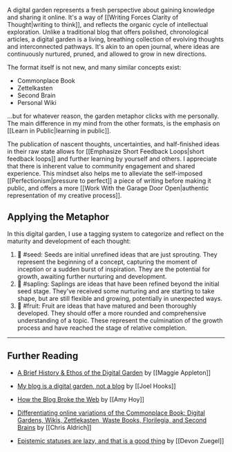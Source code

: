 A digital garden represents a fresh perspective about gaining knowledge and sharing it online. It's a way of [[Writing Forces Clarity of Thought|writing to think]], and reflects the organic cycle of intellectual exploration. Unlike a traditional blog that offers polished, chronological articles, a digital garden is a living, breathing collection of evolving thoughts and interconnected pathways. It's akin to an open journal, where ideas are continuously nurtured, pruned, and allowed to grow in new directions.

The format itself is not new, and many similar concepts exist:

- Commonplace Book
- Zettelkasten
- Second Brain
- Personal Wiki

...but for whatever reason, the garden metaphor clicks with me personally. The main difference in my mind from the other formats, is the emphasis on [[Learn in Public|learning in public]].

The publication of nascent thoughts, uncertainties, and half-finished ideas in their raw state allows for [[Emphasize Short Feedback Loops|short feedback loops]] and further learning by yourself and others. I appreciate that there is inherent value to community engagement and shared experience. This mindset also helps me to alleviate the self-imposed [[Perfectionism|pressure to perfect]] a piece of writing before making it public, and offers a more [[Work With the Garage Door Open|authentic representation of my creative process]].

## Applying the Metaphor

In this digital garden, I use a tagging system to categorize and reflect on the maturity and development of each thought:

1. 🌱 #seed: Seeds are initial unrefined ideas that are just sprouting. They represent the beginning of a concept, capturing the moment of inception or a sudden burst of inspiration. They are the potential for growth, awaiting further nurturing and development.
2. 🌿 #sapling: Saplings are ideas that have been refined beyond the initial seed stage. They've received some nurturing and are starting to take shape, but are still flexible and growing, potentially in unexpected ways.
3. 🍏 #fruit: Fruit are ideas that have matured and been thoroughly developed. They should offer a more rounded and comprehensive understanding of a topic. These represent the culmination of the growth process and have reached the stage of relative completion.

---
## Further Reading

- [A Brief History & Ethos of the Digital Garden](https://maggieappleton.com/garden-history) by [[Maggie Appleton]]

- [My blog is a digital garden, not a blog](https://joelhooks.com/digital-garden) by [[Joel Hooks]]

- [How the Blog Broke the Web](https://stackingthebricks.com/how-blogs-broke-the-web/) by [[Amy Hoy]]

- [Differentiating online variations of the Commonplace Book: Digital Gardens, Wikis, Zettlekasten, Waste Books, Florilegia, and Second Brains](https://boffosocko.com/2021/07/03/differentiating-online-variations-of-the-commonplace-book-digital-gardens-wikis-zettlekasten-waste-books-florilegia-and-second-brains/) by [[Chris Aldrich]]

- [Epistemic statuses are lazy, and that is a good thing](https://devonzuegel.com/post/epistemic-statuses-are-lazy-and-that-is-a-good-thing) by [[Devon Zuegel]]